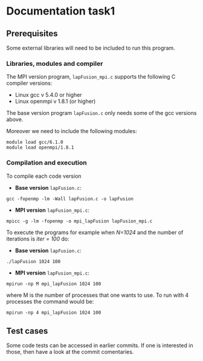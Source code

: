 # Documentation task1

## Prerequisites
Some external libraries will need to be included to run this program. 
### Libraries, modules and compiler

The MPI version program, `lapFusion_mpi.c` supports the following C compiler versions:

* Linux gcc v 5.4.0 or higher
* Linux openmpi v 1.8.1 (or higher)

The base version program `lapFusion.c` only needs some of the gcc versions above.

Moreover we need to include the following modules:

```
module load gcc/6.1.0
module load openmpi/1.8.1
```

### Compilation and execution

To compile each code version

* **Base version** `lapFusion.c`:
```
gcc -fopenmp -lm -Wall lapFusion.c -o lapFusion

```

* **MPI version** `lapFusion_mpi.c`:
```
mpicc -g -lm -fopenmp -o mpi_lapFusion lapFusion_mpi.c 
```

To execute the programs for example when *N=1024* and the number of iterations is *iter = 100* do:

* **Base version** `lapFusion.c`:
```
./lapFusion 1024 100

```

* **MPI version** `lapFusion_mpi.c`:
```
mpirun -np M mpi_lapFusion 1024 100
```
where M is the number of processes that one wants to use. To run with 4 processes the command would be:
```
mpirun -np 4 mpi_lapFusion 1024 100
```

## Test cases

Some code tests can be accessed in earlier commits. If one is interested in those, then have a look at the commit comentaries.
